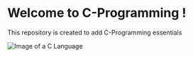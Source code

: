 # Welcome to C-Programming ! 

This repository is created to add C-Programming essentials

![Image of a C Language](https://d2h0cx97tjks2p.cloudfront.net/blogs/wp-content/uploads/sites/2/2019/05/Features-of-C.jpg)
